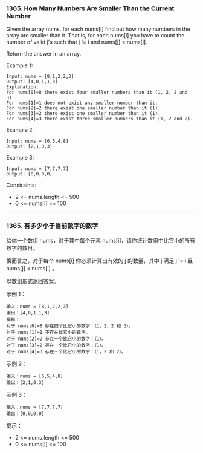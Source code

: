 ### 1365. How Many Numbers Are Smaller Than the Current Number
Given the array nums, for each nums[i] find out how many numbers in the array are smaller than it. That is, for each nums[i] you have to count the number of valid j's such that j != i and nums[j] < nums[i].

Return the answer in an array.



Example 1:

	Input: nums = [8,1,2,2,3]
	Output: [4,0,1,1,3]
	Explanation:
	For nums[0]=8 there exist four smaller numbers than it (1, 2, 2 and 3).
	For nums[1]=1 does not exist any smaller number than it.
	For nums[2]=2 there exist one smaller number than it (1).
	For nums[3]=2 there exist one smaller number than it (1).
	For nums[4]=3 there exist three smaller numbers than it (1, 2 and 2).

Example 2:

	Input: nums = [6,5,4,8]
	Output: [2,1,0,3]

Example 3:

	Input: nums = [7,7,7,7]
	Output: [0,0,0,0]



Constraints:

* 2 <= nums.length <= 500
* 0 <= nums[i] <= 100

----

### 1365. 有多少小于当前数字的数字
给你一个数组 nums，对于其中每个元素 nums[i]，请你统计数组中比它小的所有数字的数目。

换而言之，对于每个 nums[i] 你必须计算出有效的 j 的数量，其中 j 满足 j != i 且 nums[j] < nums[i] 。

以数组形式返回答案。



示例 1：

	输入：nums = [8,1,2,2,3]
	输出：[4,0,1,1,3]
	解释：
	对于 nums[0]=8 存在四个比它小的数字：（1，2，2 和 3）。
	对于 nums[1]=1 不存在比它小的数字。
	对于 nums[2]=2 存在一个比它小的数字：（1）。
	对于 nums[3]=2 存在一个比它小的数字：（1）。
	对于 nums[4]=3 存在三个比它小的数字：（1，2 和 2）。

示例 2：

	输入：nums = [6,5,4,8]
	输出：[2,1,0,3]

示例 3：

	输入：nums = [7,7,7,7]
	输出：[0,0,0,0]



提示：

* 2 <= nums.length <= 500
* 0 <= nums[i] <= 100

